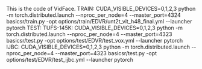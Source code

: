 This is the code of VidFace.
TRAIN:
    CUDA_VISIBLE_DEVICES=0,1,2,3 python -m torch.distributed.launch --nproc_per_node=4 --master_port=4324 basicsr/train.py -opt options/train/EDVR/unt2t_vit_h48_final.yml --launcher pytorch
TEST:
    TUFS-145K:
        CUDA_VISIBLE_DEVICES=0,1,2,3 python -m torch.distributed.launch --nproc_per_node=4 --master_port=4323 basicsr/test.py -opt options/test/EDVR/test_vox.yml --launcher pytorch
    IJBC:
        CUDA_VISIBLE_DEVICES=0,1,2,3 python -m torch.distributed.launch --nproc_per_node=4 --master_port=4323 basicsr/test.py -opt options/test/EDVR/test_ijbc.yml --launcher pytorch